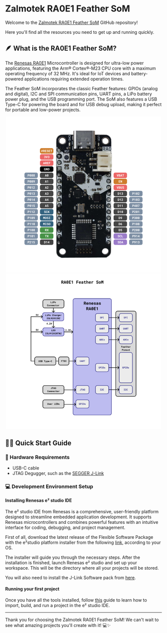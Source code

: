 # Zalmotek RA0E1 Feather SoM 

Welcome to the <a href="https://zalmotek.com/products/RA0E1-Feather-SoM/" target="_blank">Zalmotek RA0E1 Feather SoM</a> GitHub repository!

Here you'll find all the resources you need to get up and running quickly.

## 🪶 What is the RA0E1 Feather SoM?

The <a href="https://www.renesas.com/en/products/microcontrollers-microprocessors/ra-cortex-m-mcus/ra0e1-32mhz-arm-cortex-m23-entry-level-ultra-low-power-general-purpose-microcontroller" target="_blank">Renesas RA0E1</a> Microcontroller is designed for ultra-low power applications, featuring the Arm® Cortex®-M23 CPU core with a maximum operating frequency of 32 MHz. It's ideal for IoT devices and battery-powered applications requiring extended operation times.

The Feather SoM incorporates the classic Feather features: GPIOs (analog and digital), I2C and SPI communication pins, UART pins, a LiPo battery power plug, and the USB programming port. The SoM also features a USB Type-C for powering the board and for USB debug upload, making it perfect for portable and low-power projects.

<p align="center">
  <img src="images/Feather-RA0E1-pinout.png" height="500">
  <img src="images/Feather-RA0E1-BD.png" height="500">
</p>

## 🐣🏁 Quick Start Guide

### 🔌 Hardware Requirements
- USB-C cable
- JTAG Degugger, such as the <a href="https://www.segger.com/products/debug-probes/j-link/" target="_blank">SEGGER J-Link</a>

### 💻 Development Environment Setup

#### Installing Renesas e² studio IDE

The e² studio IDE from Renesas is a comprehensive, user-friendly platform designed to streamline embedded application development. It supports Renesas microcontrollers and combines powerful features with an intuitive interface for coding, debugging, and project management.

First of all, download the latest release of the Flexible Software Package with the e²studio platform installer from the following <a href="https://www.renesas.com/us/en/software-tool/e2studio-information-ra-family" target="_blank">link</a>, according to your OS.

The installer will guide you through the necessary steps. After the installation is finished, launch Renesas e² studio and set up your workspace. This will be the directory where all your projects will be stored.

You will also need to install the J-Link Software pack from <a href="https://www.segger.com/products/debug-probes/j-link/technology/flash-download/" target="_blank">here</a>.

#### Running your first project

Once you have all the tools installed, follow <a href="https://github.com/Zalmotek/zalmotek-RA0E1-feather/tree/main/firmware/Blink" target="_blank">this</a> guide to learn how to import, build, and run a project in the e² studio IDE. 

---
Thank you for choosing the Zalmotek RA0E1 Feather SoM! We can't wait to see what amazing projects you'll create with it! 💻✨
